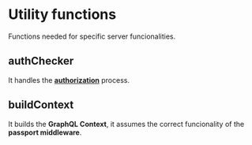 # Utility functions

Functions needed for specific server funcionalities.

## **authChecker**

It handles the [**authorization**](https://github.com/MichalLytek/type-graphql/blob/master/docs/authorization.md) process.

## **buildContext**

It builds the **GraphQL Context**, it assumes the correct funcionality of the **passport middleware**.
